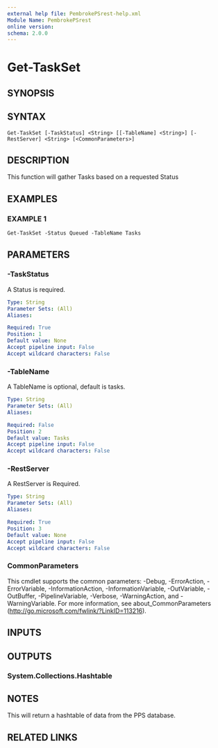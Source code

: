 ```yaml
---
external help file: PembrokePSrest-help.xml
Module Name: PembrokePSrest
online version:
schema: 2.0.0
---
```


# Get-TaskSet

## SYNOPSIS

## SYNTAX

```
Get-TaskSet [-TaskStatus] <String> [[-TableName] <String>] [-RestServer] <String> [<CommonParameters>]
```

## DESCRIPTION
This function will gather Tasks based on a requested Status

## EXAMPLES

### EXAMPLE 1
```
Get-TaskSet -Status Queued -TableName Tasks
```

## PARAMETERS

### -TaskStatus
A Status is required.

```yaml
Type: String
Parameter Sets: (All)
Aliases:

Required: True
Position: 1
Default value: None
Accept pipeline input: False
Accept wildcard characters: False
```

### -TableName
A TableName is optional, default is tasks.

```yaml
Type: String
Parameter Sets: (All)
Aliases:

Required: False
Position: 2
Default value: Tasks
Accept pipeline input: False
Accept wildcard characters: False
```

### -RestServer
A RestServer is Required.

```yaml
Type: String
Parameter Sets: (All)
Aliases:

Required: True
Position: 3
Default value: None
Accept pipeline input: False
Accept wildcard characters: False
```

### CommonParameters
This cmdlet supports the common parameters: -Debug, -ErrorAction, -ErrorVariable, -InformationAction, -InformationVariable, -OutVariable, -OutBuffer, -PipelineVariable, -Verbose, -WarningAction, and -WarningVariable.
For more information, see about_CommonParameters (http://go.microsoft.com/fwlink/?LinkID=113216).

## INPUTS

## OUTPUTS

### System.Collections.Hashtable

## NOTES
This will return a hashtable of data from the PPS database.

## RELATED LINKS
